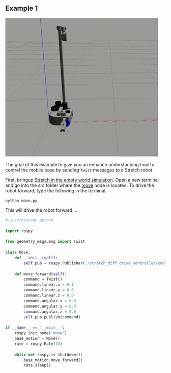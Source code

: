 ## Example 1

![image](images/move.gif)


The goal of this example to give you an enhance understanding how to control the mobile base by sending `Twist` messages to a Stretch robot.

First, bringup [Stretch in the empty world simulation](getting_started). Open a new terminal and go into the *src* folder where the [move](src/move.py) node is located. To drive the robot forward, type the following in the terminal.

```
python move.py
```
This will drive the robot forward ... 


```python
#!/usr/bin/env python

import rospy

from geometry_msgs.msg import Twist

class Move:
	def __init__(self):
		self.pub = rospy.Publisher('/stretch_diff_drive_controller/cmd_vel', Twist, queue_size=1)

	def move_forward(self):
		command = Twist()
		command.linear.x = 0.1
		command.linear.y = 0.0
		command.linear.z = 0.0
		command.angular.x = 0.0
		command.angular.y = 0.0
		command.angular.z = 0.0
		self.pub.publish(command)

if __name__ == '__main__':
	rospy.init_node('move')
	base_motion = Move()
	rate = rospy.Rate(10)

	while not rospy.is_shutdown():
		base_motion.move_forward()
		rate.sleep()
```
